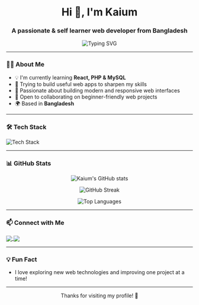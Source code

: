 <h1 align="center">Hi 👋, I'm Kaium</h1>
<h3 align="center">A passionate & self learner web developer from Bangladesh</h3>

<p align="center">
  <img src="https://readme-typing-svg.demolab.com?font=Fira+Code&pause=1000&color=36BCF7&center=true&vCenter=true&width=435&lines=Web+Developer+%7C+Front-End+Learner;Always+learning+and+building+💻" alt="Typing SVG" />
</p>

---

### 👨‍💻 About Me

- 💡 I'm currently learning **React, PHP & MySQL**
- 🚀 Trying to build useful web apps to sharpen my skills
- 🌱 Passionate about building modern and responsive web interfaces
- 🤝 Open to collaborating on beginner-friendly web projects
- 🌍 Based in **Bangladesh**

---

### 🛠️ Tech Stack

<p align="left">
  <img src="https://skillicons.dev/icons?i=html,css,js,bootstrap,tailwind,react,php,mysql" alt="Tech Stack" />
</p>

---

### 📊 GitHub Stats

<p align="center">
  <img src="https://github-readme-stats.vercel.app/api?username=KaiumUddin7000&show_icons=true&theme=tokyonight" alt="Kaium's GitHub stats" />
</p>

<p align="center">
  <img src="https://github-readme-streak-stats.herokuapp.com/?user=KaiumUddin7000&theme=tokyonight" alt="GitHub Streak" />
</p>

<p align="center">
  <img src="https://github-readme-stats.vercel.app/api/top-langs/?username=KaiumUddin7000&layout=compact&theme=tokyonight" alt="Top Languages" />
</p>

---

### 📫 Connect with Me

<p align="left">
  <a href="https://linkedin.com/in/kaium-uddin-8b5b8129b" target="_blank">
    <img align="center" src="https://img.shields.io/badge/LinkedIn-0A66C2?style=for-the-badge&logo=linkedin&logoColor=white" />
  </a>
  <a href="https://x.com/KaiumUddin7000" target="_blank">
    <img align="center" src="https://img.shields.io/badge/Twitter-1DA1F2?style=for-the-badge&logo=twitter&logoColor=white" />
  </a>
</p>

---

### 💡 Fun Fact
- I love exploring new web technologies and improving one project at a time!

---

<p align="center">Thanks for visiting my profile! 🌟</p>

